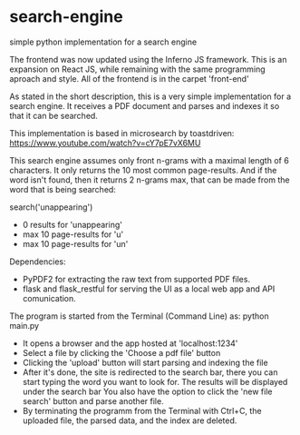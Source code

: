 # search-engine
simple python implementation for a search engine

The frontend was now updated using the Inferno JS framework. This is an expansion on React JS, while remaining with the same programming aproach and style. All of the frontend is in the carpet 'front-end'


As stated in the short description, this is a very simple implementation for a search engine.
It receives a PDF document and parses and indexes it so that it can be searched.

This implementation is based in microsearch by toastdriven:
https://www.youtube.com/watch?v=cY7pE7vX6MU

This search engine assumes only front n-grams with a maximal length of 6 characters.
It only returns the 10 most common page-results. And if the word isn't found, then it returns 2 n-grams max,
that can be made from the word that is being searched:

search('unappearing')

- 0 results for 'unappearing'
- max 10 page-results for 'u'
- max 10 page-results for 'un'

Dependencies:
- PyPDF2 for extracting the raw text from supported PDF files.
- flask and flask_restful for serving the UI as a local web app and API comunication.

The program is started from the Terminal (Command Line) as:
  python main.py
  
- It opens a browser and the app hosted at 'localhost:1234'
- Select a file by clicking the 'Choose a pdf file' button
- Clicking the 'upload' button will start parsing and indexing the file 
- After it's done, the site is redirected to the search bar, there you can start typing the 
    word you want to look for. The results will be displayed under the search bar
    You also have the option to click the 'new file search' button and parse another file.
- By terminating the programm from the Terminal with Ctrl+C, the uploaded file, the parsed data, and the
    index are deleted.
